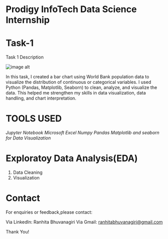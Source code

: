 # Prodigy InfoTech Data Science Internship
# Task-1
Task 1 Description 

![image alt](https://github.com/Ranhita/My-task1/blob/main/task1.PNG?raw=true)

In this task, I created a bar chart using World Bank population data to visualize the distribution of continuous or categorical variables. I used Python (Pandas, Matplotlib, Seaborn) to clean, analyze, and visualize the data. This helped me strengthen my skills in data visualization, data handling, and chart interpretation.

# TOOLS USED

*Jupyter Notebook*
*Microsoft Excel*
*Numpy*
*Pandas*
*Matplotlib and seaborn for Data Visualization*

# Exploratoy Data Analysis(EDA)

1. Data Cleaning
2. Visualization

# Contact
For enquiries or feedback,please contact:

  Via LinkedIn: Ranhita Bhuvanagiri
  Via Gmail: ranhitabhuvanagiri@gmail.com

  Thank You!
